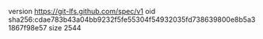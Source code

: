 version https://git-lfs.github.com/spec/v1
oid sha256:cdae783b43a04bb9232f5fe55304f54932035fd738639800e8b5a31867f98e57
size 2544
